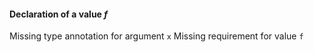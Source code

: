 #### Declaration of a value *f*
Missing type annotation for argument `x`
Missing requirement for value `f`
